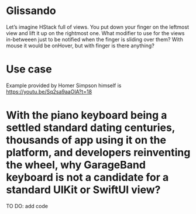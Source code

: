 # Glissando
Let’s imagine HStack full of views. You put down your finger on the leftmost view and lift it up on the rightmost one. What modifier to use for the views in-betweeen just to be notified when the finger is sliding over them? With mouse it would be onHover, but with finger is there anything?

# Use case
Example provided by Homer Simpson himself is https://youtu.be/Sq2sa9aaOlA?t=18

# With the piano keyboard being a settled standard dating centuries, thousands of app using it on the platform, and developers reinventing the wheel, why GarageBand keyboard is not a candidate for a standard UIKit or SwiftUI view? 

TO DO: add code
